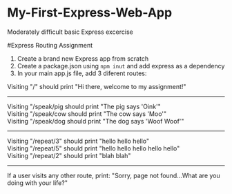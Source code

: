 # My-First-Express-Web-App
Moderately difficult basic Express excercise


#Express Routing Assignment

1. Create a brand new Express app from scratch
2. Create a package.json using `npm inut` and add express as a dependency
3. In your main app.js file, add 3 diferent routes:

Visiting "/" should print "Hi there, welcome to my assignment!"
__________________________________________________________________
Visiting "/speak/pig should print "The pig says 'Oink'"<br>
Visiting "/speak/cow should print "The cow says 'Moo'"<br>
Visiting "/speak/dog should print "The dog says 'Woof Woof'"<br>
__________________________________________________________________
Visiting "/repeat/3" should print "hello hello hello"<br>
Visiting "/repeat/5" should print "hello hello hello hello hello"<br>
Visiting "/repeat/2" should print "blah blah"<br>
__________________________________________________________________
If a user visits any other route, print:
"Sorry, page not found...What are you doing with your life?"
